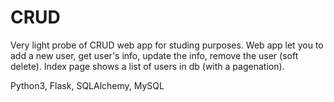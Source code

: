 # CRUD
Very light probe of CRUD web app for studing purposes.
Web app let you to add a new user, get user's info, update the info, remove the user (soft delete).
Index page shows a list of users in db (with a pagenation).

Python3, Flask, SQLAlchemy, MySQL
